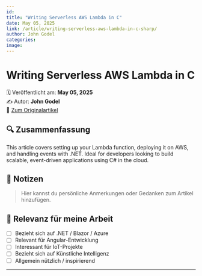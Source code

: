 ```yaml
---
id: 
title: "Writing Serverless AWS Lambda in C"
date: May 05, 2025
link: /article/writing-serverless-aws-lambda-in-c-sharp/
author: John Godel
categories: 
image: 
---
```


# Writing Serverless AWS Lambda in C

🗓️ Veröffentlicht am: **May 05, 2025**  
✍️ Autor: **John Godel**  
🔗 [Zum Originalartikel](/article/writing-serverless-aws-lambda-in-c-sharp/)

## 🔍 Zusammenfassung

This article covers setting up your Lambda function, deploying it on AWS, and handling events with .NET. Ideal for developers looking to build scalable, event-driven applications using C# in the cloud.

## 📌 Notizen

> Hier kannst du persönliche Anmerkungen oder Gedanken zum Artikel hinzufügen.

## 🧠 Relevanz für meine Arbeit

- [ ] Bezieht sich auf .NET / Blazor / Azure
- [ ] Relevant für Angular-Entwicklung
- [ ] Interessant für IoT-Projekte
- [ ] Bezieht sich auf Künstliche Intelligenz
- [ ] Allgemein nützlich / inspirierend

---
